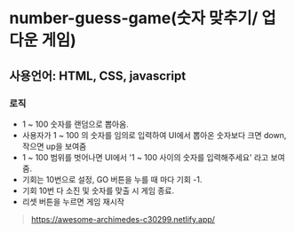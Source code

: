 # number-guess-game(숫자 맞추기/ 업다운 게임)

## 사용언어: HTML, CSS, javascript

### 로직

- 1 ~ 100 숫자를 랜덤으로 뽑아옴.
- 사용자가 1 ~ 100 의 숫자를 임의로 입력하여 UI에서 뽑아온 숫자보다 크면 down, 작으면 up을 보여줌
- 1 ~ 100 범위를 벗어나면 UI에서 '1 ~ 100 사이의 숫자를 입력해주세요' 라고 보여줌.
- 기회는 10번으로 설정, GO 버튼을 누를 때 마다 기회 -1.
- 기회 10번 다 소진 및 숫자를 맞출 시 게임 종료.
- 리셋 버튼을 누르면 게임 재시작

> https://awesome-archimedes-c30299.netlify.app/
